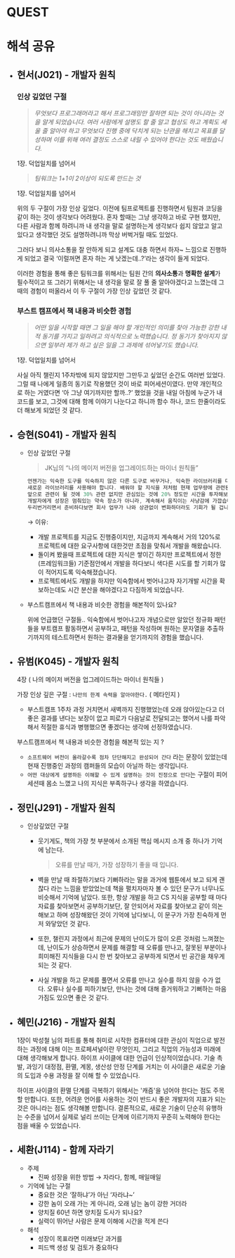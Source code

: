 # QUEST

# 해석 공유

- ## 현서(J021) - 개발자 원칙
    ### 인상 깊었던 구절
    
    > *무엇보다 프로그래머라고 해서 프로그래밍만 잘하면 되는 것이 아니라는 것을 알게 되었습니다. 여러 사람에게 설명도 할 줄 알고 협상도 하고 계획도 세울 줄 알아야 하고 무엇보다 진행 중에 닥치게 되는 난관을 해치고 목표를 달성하며 이를 위해 여러 결정도 스스로 내릴 수 있어야 한다는 것도 배웠습니다.*
    
    1장. 덕업일치를 넘어서
    > 
    
    > *팀워크는 1+1이 2이상이 되도록 만드는 것*
    
    1장. 덕업일치를 넘어서
    > 
    
    위의 두 구절이 가장 인상 깊었다. 이전에 팀프로젝트를 진행하면서 팀원과 코딩을 같이 하는 것이 생각보다 어려웠다. 혼자 할때는 그냥 생각하고 바로 구현 했지만, 다른 사람과 함께 하려니까 내 생각을 말로 설명하는게 생각보다 쉽지 않았고 알고 있다고 생각했던 것도 설명하려니까 막상 버벅거릴 때도 있었다. 
    
    그러다 보니 의사소통을 잘 안하게 되고 설계도 대충 하면서 하자~ 느낌으로 진행하게 되었고 결국 ‘이럴꺼면 혼자 하는 게 낫겠는데..?’라는 생각이 들게 되었다. 
    
    이러한 경험을 통해 좋은 팀워크를 위해서는 팀원 간의 **의사소통**과 **명확한 설계**가 필수적이고 또 그러기 위해서는 내 생각을 말로 잘 풀 줄 알아야겠다고 느꼈는데 그때의 경험이 떠올라서 이 두 구절이 가장 인상 깊었던 것 같다.
    
    ### 부스트 캠프에서 책 내용과 비슷한 경험
    
    > *어떤 일을 시작할 때면 그 일을 해야 할 개인적인 의미를 찾아 가능한 강한 내적 동기를 가지고 일하려고 의식적으로 노력했습니다. 정 동기가 찾아지지 않으면 일부러 제가 하고 싶은 일을 그 과제에 섞어넣기도 했습니다.*
    
    1장. 덕업일치를 넘어서
    > 
    
    사실 아직 챌린지 1주차밖에 되지 않았지만 그만두고 싶었던 순간도 여러번 있었다. 그럴 때 나에게 일종의 동기로 작용했던 것이 바로 피어세션이였다. 만약 개인적으로 하는 거였다면 ‘아 그냥 여기까지만 할까..?’ 했었을 것을 내일 아침에 누군가 내 코드를 보고, 그것에 대해 함께 이야기 나눈다고 하니까 함수 하나, 코드 한줄이라도 더 해보게 되었던 것 같다.
    
- ## 승현(S041) - 개발자 원칙
    - 인상 깊었던 구절
        
        > JK님의 “나의 메이저 버전을 업그레이드하는 마이너 원칙들”
        > 
        
        ```swift
        언젠가는 익숙한 도구를 익숙하지 않은 다른 도구로 바꾸거나, 익숙한 라이브러리를 대신해 
        새로운 라이브러리를 사용해야 합니다. 배워야 할 지식을 저처럼 현재 업무량에 관련된 것에 50%, 
        앞으로 관련이 될 것에 30% 관련 없지만 관심있는 것에 20% 정도만 시간을 투자해보세요.
        개발자에게 성장은 멈춰있는 약속 장소가 아니라, 계속해서 움직이는 사냥감에 가깝습니다.
        두리번거리면서 준비하다보면 회사 업무가 나와 상관없이 변화하더라도 기회가 될 겁니다.
        ```
        
        → 이유: 
        
        - 개발 프로젝트를 지금도 진행중이지만, 지금까지 계속해서 거의 120%로 프로젝트에 대한 요구사항에 대한것만 초점을 맞춰서 개발을 해왔습니다.
        - 돌이켜 봤을때 프로젝트에 대한 지식은 쌓이긴 하지만 프로젝트에서 정한 (프레임워크들) 기준점안에서 개발을 하다보니 색다른 시도를 할 기회가 많이 적어지도록 익숙해졌습니다.
        - 프로젝트에서도 개발을 하지만 익숙함에서 벗어나고자 자기개발 시간을 확보하는데도 시간 분산을 해야겠다고 다짐하게 되었습니다.
        
    - 부스트캠프에서 책 내용과 비슷한 경험을 해본적이 있나요?
        
        위에 언급했던 구절들.. 익숙함에서 벗어나고자 개념으로만 알았던 정규화 패턴들을 부트캠프 활동하면서 공부하고, 패턴을 작성하며 원하는 문자열을 추출하기까지의 테스트하면서 원하는 결과물을 얻기까지의 경험을 했습니다.
    
- ## 유범(K045) - 개발자 원칙
    
    4장 ( 나의 메이저 버전을 업그레이드하는 마이너 원칙들 ) 
    
    가장 인상 깊은 구절 : `나만의 한계 속력을 알아야한다.` ( 메타인지 )
    
    - 부스트캠프 1주차 과정 거치면서 새벽까지 진행했었는데 오래 앉아있는다고 더 좋은 결과를 낸다는 보장이 없고 피로가 다음날로 전달되고는 했어서 나를 파악해서 적절한 휴식과 병행했으면 좋겠다는 생각에 선정하였습니다.
    
    부스트캠프에서 책 내용과 비슷한 경험을 해본적 있는 지 ?
    
    - `소프트웨어 버전이 올라갈수록 점차 단단해지고 완성되어 간다` 라는 문장이 있었는데 현재 진행중인 과정의 캠퍼들의 모습이 아닐까 하는 생각입니다.
    - `어떤 대상에게 설명하든 이해할 수 있게 설명하는 것이 진정으로 안다`는 구절이 피어세션때 몸소 느꼈고 나의 지식은 부족하구나 생각을 하였습니다.

- ## 정민(J291) - 개발자 원칙
    - 인상깊었던 구절
        - 웃기게도, 책의 가장 첫 부분에서 소개된 핵심 메시지 소개 중 하나가 기억에 남는다.
            
            > 오류를 만날 때가, 가장 성장하기 좋을 때 입니다.
            > 
        - 벽을 만날 때 좌절하기보다 기뻐하라는 말을 과거에 웹툰에서 보고 되게 괜찮다 라는 느낌을 받았었는데 책을 펼치자마자 볼 수 있던 문구가 너무나도 비슷해서 기억에 남았다. 또한, 항상 개발을 하고 CS 지식을 공부할 때 마다 자료를 찾아보면서 공부하기보단, 잘 안되어서 자료를 찾아보고 같이 의논해보고 하며 성장해왔던 것이 기억에 남다보니, 이 문구가 가장 친숙하게 먼저 와닿았던 것 같다.
        - 또한, 챌린지 과정에서 최근에 문제의 난이도가 많이 오른 것처럼 느껴졌는데, 난이도가 상승하면서 문제를 해결할 때 오류를 만나고, 잘못된 부분이나 희미해진 지식들을 다시 한 번 찾아보고 공부하게 되면서 빈 공간을 채우게 되는 것 같다.
        - 사실 개발을 하고 문제를 풀면서 오류를 만나고 실수를 하지 않을 수가 없다. 오류나 실수를 피하기보단, 만나는 것에 대해 즐거워하고 기뻐하는 마음가짐도 있으면 좋은 것 같다.

- ## 혜민(J216) - 개발자 원칙
    
    1장이 박성철 님의 파트를 통해 취미로 시작한 컴퓨터에 대한 관심이 직업으로 발전하는 과정에 대해  이는 프로페셔널이란 무엇인지, 그리고 직업의 가능성과 미래에 대해 생각해보게 합니다.
    하이프 사이클에 대한 언급이 인상적이었습니다. 기술 촉발, 과잉기 대정점, 환멸, 계몽, 생산성 안정 단계를 거치는 이 사이클은 새로운 기술의 도입과 수용 과정을 잘 이해 할 수 있었습니다.
    
    하이프 사이클의 환멸 단계를 극복하기 위해서는 '캐즘'을 넘어야 한다는 점도 주목할 만합니다. 또한, 어려운 언어를 사용하는 것이 반드시 좋은 개발자의 지표가 되는 것은 아니라는 점도 생각해볼 만합니다.
    결론적으로, 새로운 기술이 단순히 유행하는 수준을 넘어서 실제로 널리 쓰이는 단계에 이르기까지 꾸준히 노력해야 한다는 점을 배울 수 있었습니다.
    
- ## 세환(J114) - 함께 자라기
    - 주제
        - 진짜 성장을 위한 방법 → 자라다, 함께, 매일매일
    - 기억에 남는 구절
        - 중요한 것은 ‘잘하냐’가 아닌 ‘자라냐~’
        - 강한 놈이 오래 가는 게 아니라, 오래 남는 놈이 강한 거더라
        - 양치질 60년 하면 양치질 도사가 되나요?
        - 실력이 뛰어난 사람은 문제 이해에 시간을 적게 쓴다
    - 해석
        - 성장이 목표라면 미래보단 과거를
        - 피드백 생성 및 검토가 중요하다